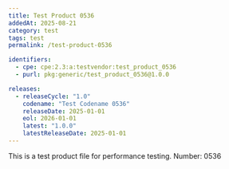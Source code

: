 ```yaml
---
title: Test Product 0536
addedAt: 2025-08-21
category: test
tags: test
permalink: /test-product-0536

identifiers:
  - cpe: cpe:2.3:a:testvendor:test_product_0536
  - purl: pkg:generic/test_product_0536@1.0.0

releases:
  - releaseCycle: "1.0"
    codename: "Test Codename 0536"
    releaseDate: 2025-01-01
    eol: 2026-01-01
    latest: "1.0.0"
    latestReleaseDate: 2025-01-01
---
```


This is a test product file for performance testing. Number: 0536
